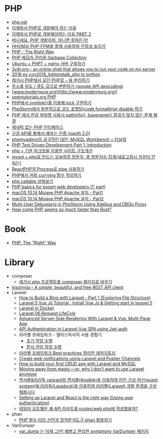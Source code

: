 PHP
===
* [php.net](http://php.net/)
* [이제와서 PHP로 개발해야 하는 이유](https://www.tokyobranch.net/archives/6693)
* [이제와서 PHP로 개발해야하는 이유 PART 2](https://www.tokyobranch.net/archives/7066)
* [떠나세요, PHP 개발자여. 아니면 잘하든가!](http://blog.weirdx.io/post/24175)
* [HHVM과 PHP-FPM을 함께 사용하여 안정성 높이기](http://daworks.org/1116/)
* [PHP - The Right Way](http://modernpug.github.io/php-the-right-way/)
* [PHP 메모리 관리와 Garbage Collection](http://m.blog.naver.com/tmondev/220367194049)
* [Ubuntu + PHP7 + nginx 서버 구축하기](https://brunch.co.kr/@ninl123/5)
* [3v4l.org - an online shell that allows you to run your code on my server](https://3v4l.org/)
* [2016 py con2016_lightingtalk_php to python](http://www.slideshare.net/JiHoLee4/2016-py-con2016lightingtalkphp-to-python)
* [레거시 PHP에서 모던 PHP로 – 뷰 분리하기](http://www.haruair.com/blog/3748)
* [주소를 위도 / 경도 값으로 변환하기 (google API geocoding)](http://qnfmfmd.tistory.com/50)
* [www.modernpug.org](http://www.modernpug.org/)
* [opentutorials.org PHP](https://opentutorials.org/module/6)
* [PHP에서 symlink()를 이용해 lock 구현하기](https://blog.asamaru.net/2017/04/02/php-lock-file-using-symlink/)
* [PhpStorm에서 부분적으로 코드 포멧팅(code formatting) disable 하기](https://blog.asamaru.net/2017/04/01/phpstorm-disable-code-formatting-for-part-of-code/)
* [PHP 에서 한글 파일명 사용시 pathinfo(), basename() 결과가 맞지 않는 문제 해결](https://blog.asamaru.net/2017/04/25/make-php-pathinfo-return-the-correct-filename-if-the-filename-is-utf-8/)
* [제네릭 없는 PHP 인터페이스](http://www.haruair.com/blog/3909)
* [구글 API를 통해서 배우는 인증 (oauth 2.0)](https://opentutorials.org/course/2473/16571)
* [phpmyadmin의 궁극적인 대안: MySQL Workbench + 터널링](http://earlybird.kr/2027)
* [PHP Test Driven Development Part 1: Introduction](https://hackernoon.com/php-test-driven-development-part-1-introduction-5483362d79b5)
* [php + 기본 마크업을 이용한 사이트 구조개선](http://dyong4614.dothome.co.kr/?folder=page&sub=bbs_view&current_gnb=gnb01&bbs=web&num=175&page=1&type=4&all=true)
* [mysql + php로 만드는 오늘하루 방문자, 총 방문자수 집계(새로고침시 카운터 안되는)](http://dyong4614.dothome.co.kr/?folder=page&sub=bbs_view&bbs=web&current_gnb=gnb01&news_type&type&num=62&page=1)
* [ReactPHP의 Process로 pipe 사용하기](http://www.haruair.com/blog/4146)
* [PHP에서 커링 currying 함수 작성하기](http://www.haruair.com/blog/4149)
* [php callable 살펴보기](https://www.haruair.com/blog/4431)
* [PHP basics for expert web developers (1' part)](https://hackernoon.com/php-basics-for-expert-web-developers-1-part-8a35d408d2ea)
* [macOS 10.14 Mojave PHP,Apache 설치 - Part1](https://tech.10000lab.xyz/php/php-apache-part1.html)
* [macOS 10.14 Mojave PHP,Apache 설치 - Part2](https://tech.10000lab.xyz/php/php-apache-part2.html)
* [Multi-User Debugging in PhpStorm Using Xdebug and DBGp Proxy](https://medium.freecodecamp.org/multi-user-debugging-in-phpstorm-75ef628ed50f)
* [How come PHP seems so much faster than Rust?](https://www.reddit.com/r/rust/comments/d9zfa6/how_come_php_seems_so_much_faster_than_rust/)

# Book
* [PHP: The "Right" Way](https://leanpub.com/phptherightway/read_full)

# Library
* composer
  * [레거시 php 프로젝트를 composer 패키지로 바꾸기](http://www.haruair.com/blog/3968)
* [Insomnia – A simple, beautiful, and free REST API client](https://laravel-news.com/insomnia-a-simple-beautiful-and-free-rest-api-client)
* Laravel
  * [How to Build a Blog with Laravel - Part 1 (Exploring File Structure)](https://www.youtube.com/watch?v=R8B4og-BeCk&list=PLwAKR305CRO-Q90J---jXVzbOd4CDRbVx)
  * [Laravel 5 Vue Js Tutorial : Install Vue Js & Getting start in laravel 5](https://www.youtube.com/watch?v=wQ7YN2CuoOk)
  * [Laravel in Docker](https://hackernoon.com/laravel-in-docker-ceed4465352)
  * [Laravel 06.Request LifeCyle](https://www.slideshare.net/hojinlee18/laravel-06request-lifecyle)
  * [Advanced Server-Side Rendering With Laravel & Vue: Multi-Page App](https://medium.com/js-dojo/advanced-server-side-rendering-with-laravel-vue-multi-page-app-486b706e654)
  * [API Authentication in Laravel-Vue SPA using Jwt-auth](https://codeburst.io/api-authentication-in-laravel-vue-spa-using-jwt-auth-d8251b3632e0)
  * 라라벨 프레임워크 - 엘라스틱서치 사용 경험기
    * [초기 작업 수행](https://cherrypick.co.kr/using-elasticsearch-in-laravel-framework/)
    * [문서 관리 작업 수행](https://cherrypick.co.kr/using-elasticsearch-in-laravel-framework-2/)
  * [라라벨 프레임워크 Best practices 정리한 레퍼지토리](https://github.com/xotrs/laravel-best-practices/)
  * [Create web notifications using Laravel and Pusher Channels](https://hackernoon.com/create-web-notifications-using-laravel-and-pusher-channels-a9516427d842)
  * [How to build your first CRUD app with Laravel and MySQL](https://medium.freecodecamp.org/laravel-5-7-tutorial-build-your-first-crud-app-with-laravel-and-mysql-15cbd06c6cef)
  * [Moving away from magic — or: why I don’t want to use Laravel anymore](https://medium.freecodecamp.org/moving-away-from-magic-or-why-i-dont-want-to-use-laravel-anymore-2ce098c979bd)
  * [앤서블&라라독 vagrant와 앤서블(Ansible)을 이용하여 만든 가상 머신(guest system)에 라라독(Laradock)을 이용하여 라라벨(Laravel) 개발 환경을 구성해봅시다](https://dev-yakuza.github.io/ko/environment/ansible-laradock/)
  * [Setting up Laravel and React.js the right way (Using user authentication)](https://medium.com/@000kelvin/setting-up-laravel-and-react-js-the-right-way-using-user-authentication-1cfadf3194e)
  * [테일러 오트웰은 왜 API 라우트를 routes/web.php에 작성했을까?](https://xly.kr/posts/6)
* phan
  * [PHP 함수 타입 선언과 정적분석도구 phan 활용하기](http://www.haruair.com/blog/3962)
* VarDumper
  * [var_dump 는 이제 그만! 예쁘고 편리한 symphony VarDumper 패키지](https://www.lesstif.com/pages/viewpage.action?pageId=26083691)
